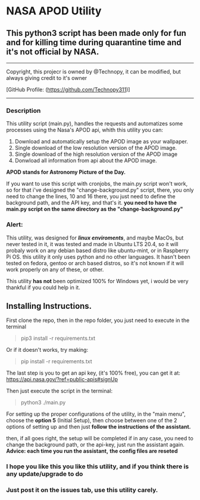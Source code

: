 # NASA APOD Utility

## This python3 script has been made only for fun and for killing time during quarantine time and it's not official by NASA.


***

Copyright, this projecr is owned by @Technopy, it can 
be modified, but always giving credit to it's owner

[GitHub Profile: (https://github.com/Technopy311)]

***

### Description

This utility script (main.py), handles the requests and automatizes some processes
using the Nasa's APOD api, whith this utility you can:

1. Download and automatically setup the APOD image as your wallpaper.
2. Single download of the low resolution version of the APOD image.
3. Single download of the  high resolution version of the APOD image
4. Donwload all information from api about the APOD image.



**APOD stands for Astronomy Picture of the Day.**

If you want to use this script with cronjobs, the main.py script
won't work, so for that i've designed the "change-background.py"
script, there, you only need to change the lines, 10 and 16
there, you just need to define the background path, and the 
API key, and that's it. 
**you need to have the main.py script on the same directory as the "change-background.py"**

### Alert:
This utility, was designed for **_linux enviroments_**, 
and maybe MacOs, but never tested in it, it was tested and made
in Ubuntu LTS 20.4, so it will probaly work on any debian
based distro like ubuntu-mint, or in Raspberry Pi OS.
this utility it only uses python and no other languages.
It hasn't been tested on fedora, gentoo or arch based 
distros, so it's not known if it will work properly on 
any of these, or other.

This utility **has not** been optimized 100% for 
Windows yet, i would be very thankful if you could help in it.


## Installing Instructions.
First clone the repo, then in the repo folder, 
you just need to execute in the terminal

> pip3 install -r requirements.txt

Or if it doesn't works, try making:
> pip install -r requirements.txt

The last step is you to get an api key, (it's 100% free),
you can get it at: https://api.nasa.gov/?ref=public-apis#signUp



Then just execute the script in the terminal:

> python3 ./main.py

For setting up the proper configurations of the utility,
in the "main menu", choose the **option 5** (Initial Setup),
then choose between one of the 2 options of setting up
and then just **follow the instructions of the assistant.**

then, if all goes right, the setup will be completed
if in any case, you need to change the background path, 
or the api-key, just run the assistant again.
**Advice: each time you run the assistant,**
**the config files are reseted**

### I hope you like this you like this utility, and if you think there is any update/upgrade to do
### Just post it on the issues tab, use this utility carely.

